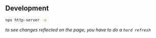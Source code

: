 ## Development

```sh
npx http-server -o
```

_to see changes reflected on the page, you have to do a `hard refresh`_
